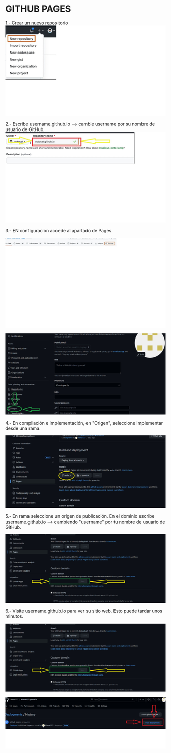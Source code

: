 # GITHUB PAGES

1.- Crear un nuevo repositorio
![imagen](/img/imagen1.jpg)

2.- Escribe username.github.io --> cambie username por su nombre de usuario de GitHub.
 ![imagen](/img/imagen2.jpg)



3.- EN configuración accede al apartado de Pages.


![imagen](/img/imagen3_1.jpg)


![imagen](/img/imagen3_2.jpg)

 

4.- En compilación e implementación, en "Origen", seleccione Implementar desde una rama.
 
 
 ![imagen](/img/imagen4.jpg)


5.- En rama seleccione un origen de publicación.
En el dominio escribe username.github.io --> cambiendo "username" por tu nombre de usuario de GitHub.


 ![imagen](/img/imagen5.jpg)




6.- Visite username.github.io para ver su sitio web. Esto puede tardar unos minutos.


 ![imagen](/img/imagen6_1.jpg)

 ![imagen](/img/imagen6_2.jpg)


 

